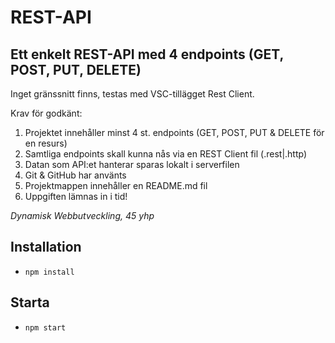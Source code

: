 # REST-API

## Ett enkelt REST-API med 4 endpoints (GET, POST, PUT, DELETE)

Inget gränssnitt finns, testas med VSC-tillägget Rest Client.

Krav för godkänt:  
1. Projektet innehåller minst 4 st. endpoints (GET, POST, PUT & DELETE för en resurs)  
2. Samtliga endpoints skall kunna nås via en REST Client fil (.rest|.http)  
3. Datan som API:et hanterar sparas lokalt i serverfilen  
4. Git & GitHub har använts  
5. Projektmappen innehåller en README.md fil 
6. Uppgiften lämnas in i tid!

*Dynamisk Webbutveckling, 45 yhp*  

## Installation

* `npm install`

## Starta

* `npm start`   
